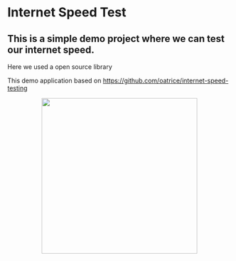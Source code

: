 # Internet Speed Test


## This is a simple demo project where we can test our internet speed. 

<p>Here we used a open source library</p>

This demo application based on https://github.com/oatrice/internet-speed-testing


<p align="center">
  <img src="https://raw.githubusercontent.com/paveltech/internetspeedtest/master/device-2018-12-15-171100.png" width="350"/>
</p>
